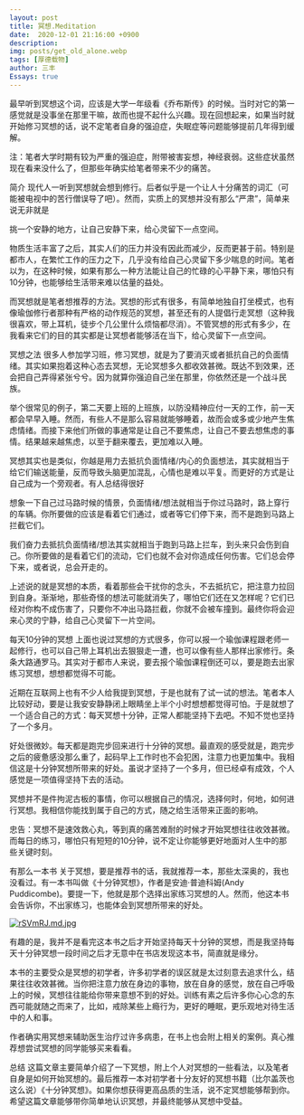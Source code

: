 ```yaml
---
layout: post
title: 冥想.Meditation
date:  2020-12-01 21:16:00 +0900
description: 
img: posts/get_old_alone.webp
tags: [厚德载物]
author: 三丰
Essays: true
---
```


最早听到冥想这个词，应该是大学一年级看《乔布斯传》的时候。当时对它的第一感觉就是没事坐在那里干嘛，故而也提不起什么兴趣。现在回想起来，如果当时就开始修习冥想的话，说不定笔者自身的强迫症，失眠症等问题能够提前几年得到缓解。

注：笔者大学时期有较为严重的强迫症，附带被害妄想，神经衰弱。这些症状虽然现在看来没什么了，但那些年确实给笔者带来不少的痛苦。

简介
现代人一听到冥想就会想到修行。后者似乎是一个让人十分痛苦的词汇（可能被电视中的苦行僧误导了吧）。然而，实质上的冥想并没有那么“严肃”，简单来说无非就是

挑一个安静的地方，让自己安静下来，给心灵留下一点空间。

物质生活丰富了之后，其实人们的压力并没有因此而减少，反而更甚于前。特别是都市人，在繁忙工作的压力之下，几乎没有给自己心灵留下多少喘息的时间。笔者以为，在这种时候，如果有那么一种方法能让自己的忙碌的心平静下来，哪怕只有10分钟，也能够给生活带来难以估量的益处。

而冥想就是笔者想推荐的方法。冥想的形式有很多，有简单地独自打坐模式，也有像瑜伽修行者那种有严格的动作规范的冥想，甚至还有的人提倡行走冥想（这种我很喜欢，带上耳机，徒步个几公里什么烦恼都尽消）。不管冥想的形式有多少，在我看来它们的目的其实都是让冥想者能够活在当下，给心灵留下一点空间。

冥想之法
很多人参加学习班，修习冥想，就是为了要消灭或者抵抗自己的负面情绪。其实如果抱着这种心态去冥想，无论冥想多久都收效甚微。既达不到效果，还会把自己弄得紧张兮兮。因为就算你强迫自己坐在那里，你依然还是一个战斗民族。

举个很常见的例子，第二天要上班的上班族，以防没精神应付一天的工作，前一天都会早早入睡。然而，有些人不是那么容易就能够睡着，故而会或多或少地产生焦虑情绪。而接下来他们所做的事通常是让自己不要焦虑，让自己不要去想焦虑的事情。结果越来越焦虑，以至于翻来覆去，更加难以入睡。

冥想其实也是类似，你越是用力去抵抗负面情绪/内心的负面想法，其实就相当于给它们输送能量，反而导致头脑更加混乱，心情也是难以平复。而更好的方式是让自己成为一个旁观者。有人总结得很好

想象一下自己过马路时候的情景，负面情绪/想法就相当于你过马路时，路上穿行的车辆。你所要做的应该是看着它们通过，或者等它们停下来，而不是跑到马路上拦截它们。

我们奋力去抵抗负面情绪/想法其实就相当于跑到马路上拦车，到头来只会伤到自己。你所要做的是看着它们的流动，它们也就不会对你造成任何伤害。它们总会停下来，或者说，总会开走的。

上述说的就是冥想的本质，看着那些会干扰你的念头，不去抵抗它，把注意力拉回到自身。渐渐地，那些奇怪的想法可能就消失了，哪怕它们还在又怎样呢？它们已经对你构不成伤害了，只要你不冲出马路拦截，你就不会被车撞到。最终你将会迎来心灵的宁静，给自己心灵留下一片空间。

每天10分钟的冥想
上面也说过冥想的方式很多，你可以报一个瑜伽课程跟老师一起修行，也可以自己带上耳机出去狠狠走一遭，也可以像有些人那样出家修行。条条大路通罗马。其实对于都市人来说，要去报个瑜伽课程倒还可以，要是跑去出家练习冥想，想想都觉得不可能。

近期在互联网上也有不少人给我提到冥想，于是也就有了试一试的想法。笔者本人比较好动，要是让我安安静静闭上眼睛坐上半个小时想想都觉得可怕。于是就想了一个适合自己的方式：每天冥想十分钟，正常人都能坚持下去吧。不知不觉也坚持了一个多月。

好处很微妙。每天都是跑完步回来进行十分钟的冥想。最直观的感受就是，跑完步之后的疲惫感没那么重了，起码早上工作时也不会犯困，注意力也更加集中。我相信这是十分钟冥想所带来的好处。虽说才坚持了一个多月，但已经卓有成效，个人感觉是一项值得坚持下去的活动。

冥想并不是件拘泥古板的事情，你可以根据自己的情况，选择何时，何地，如何进行冥想。我相信你能找到属于自己的方式，随之给生活带来正面的影响。

忠告：冥想不是速效救心丸，等到真的痛苦难耐的时候才开始冥想往往收效甚微。而每日的练习，哪怕只有短短的10分钟，说不定让你能够更好地面对人生中的那些关键时刻。

有那么一本书
关于冥想，要是推荐书的话，我就推荐一本，那些太深奥的，我也没看过。有一本书叫做《十分钟冥想》，作者是安迪·普迪科姆(Andy Puddicombe)。要提一下，他就是那个选择出家练习冥想的人。然而，他这本书会告诉你，不出家练习，也能体会到冥想所带来的好处。

[![rSVmRJ.md.jpg](https://s3.ax1x.com/2020/12/08/rSVmRJ.md.jpg)](https://imgchr.com/i/rSVmRJ)

有趣的是，我并不是看完这本书之后才开始坚持每天十分钟的冥想，而是我坚持每天十分钟冥想一段时间之后才无意中在书店发现这本书，简直就是缘分。

本书的主要受众是冥想的初学者，许多初学者的误区就是太过刻意去追求什么，结果往往收效甚微。当你把注意力放在身边的事物，放在自身的感觉，放在自己呼吸上的时候，冥想往往能给你带来意想不到的好处。训练有素之后许多你心心念的东西可能就随之而来了，比如，戒除某些上瘾行为，更好的睡眠，更乐观地对待生活中的人和事。

作者确实用冥想来辅助医生治疗过许多病患，在书上也会附上相关的案例。真心推荐想尝试冥想的同学能够买来看看。

总结
这篇文章主要简单介绍了一下冥想，附上个人对冥想的一些看法，以及笔者自身是如何开始冥想的。最后推荐一本对初学者十分友好的冥想书籍（比尔盖茨也这么说）《十分钟冥想》。如果你想获得更高品质的生活，说不定冥想能够帮到你。希望这篇文章能够带你简单地认识冥想，并最终能够从冥想中受益。
